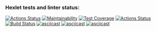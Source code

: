 ### Hexlet tests and linter status:
[![Actions Status](https://github.com/Allex75/java-project-lvl1/workflows/hexlet-check/badge.svg)](https://github.com/Allex75/java-project-lvl1/actions)
[![Maintainability](https://api.codeclimate.com/v1/badges/a99a88d28ad37a79dbf6/maintainability)](https://codeclimate.com/github/codeclimate/codeclimate/maintainability)
[![Test Coverage](https://api.codeclimate.com/v1/badges/a99a88d28ad37a79dbf6/test_coverage)](https://codeclimate.com/github/codeclimate/codeclimate/test_coverage)
[![Actions Status](https://github.com/Allex75/java-project-lvl1/workflows/GithubActions/badge.svg)](https://github.com/Allex75/java-project-lvl1/actions)
[![Build Status](https://travis-ci.com/Allex75/java-project-lvl1.svg?branch=main)](https://travis-ci.com/Allex75/java-project-lvl1)
[![asciicast](https://asciinema.org/a/exUNFXl0Vggf46kntfhofv59r.svg)](https://asciinema.org/a/exUNFXl0Vggf46kntfhofv59r)
[![asciicast](https://asciinema.org/a/dV2MaJHB4Ez63QKo7odJPCTYO.svg)](https://asciinema.org/a/dV2MaJHB4Ez63QKo7odJPCTYO)
[![asciicast](https://asciinema.org/a/HaFqt15411ih06SlOJTLFLzwR.svg)](https://asciinema.org/a/HaFqt15411ih06SlOJTLFLzwR)
